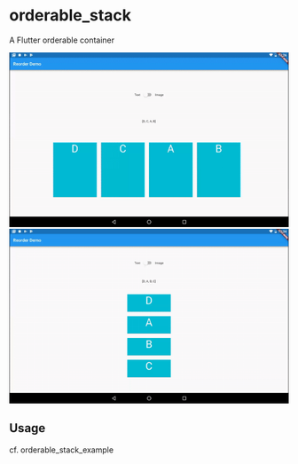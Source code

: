 # orderable_stack

A Flutter orderable container

![horizontal](demo.gif)
![vertical](demo_v.gif)

## Usage

cf. orderable_stack_example

